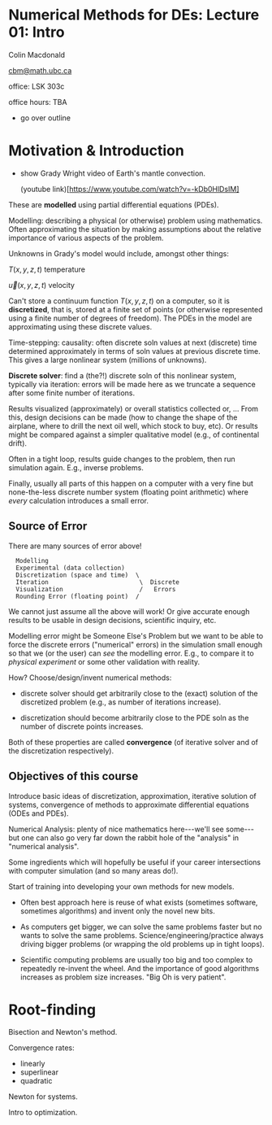 Numerical Methods for DEs: Lecture 01: Intro
============================================

Colin Macdonald

cbm@math.ubc.ca

office: LSK 303c

office hours: TBA

- go over outline


Motivation & Introduction
=========================

  * show Grady Wright video of Earth's mantle convection.

    (youtube link)[https://www.youtube.com/watch?v=-kDb0HlDsIM]

These are **modelled** using partial differential equations (PDEs).

Modelling: describing a physical (or otherwise) problem using
mathematics.  Often approximating the situation by making assumptions
about the relative importance of various aspects of the problem.

Unknowns in Grady's model would include, amongst other things:

  $T(x, y, z, t)$  temperature

  $\vec{u}(x, y, z, t)$  velocity

Can't store a continuum function $T(x, y, z, t)$ on a computer, so it
is **discretized**, that is, stored at a finite set of points (or
otherwise represented using a finite number of degrees of freedom).
The PDEs in the model are approximating using these discrete values.

Time-stepping: causality: often discrete soln values at next
(discrete) time determined approximately in terms of soln values at
previous discrete time.  This gives a large nonlinear system (millions
of unknowns).

**Discrete solver**: find a (the?!) discrete soln of this nonlinear
system, typically via iteration: errors will be made here as we
truncate a sequence after some finite number of iterations.

Results visualized (approximately) or overall statistics collected or,
...  From this, design decisions can be made (how to change the shape
of the airplane, where to drill the next oil well, which stock to buy,
etc).  Or results might be compared against a simpler qualitative
model (e.g., of continental drift).

Often in a tight loop, results guide changes to the problem, then run
simulation again.  E.g., inverse problems.

Finally, usually all parts of this happen on a computer with a very
fine but none-the-less discrete number system (floating point
arithmetic) where *every* calculation introduces a small error.


Source of Error
---------------

There are many sources of error above!

      Modelling
      Experimental (data collection)
      Discretization (space and time)  \
      Iteration                         \  Discrete
      Visualization                     /   Errors
      Rounding Error (floating point)  /

We cannot just assume all the above will work!  Or give accurate
enough results to be usable in design decisions, scientific inquiry,
etc.

Modelling error might be Someone Else's Problem but we want to be able
to force the discrete errors ("numerical" errors) in the simulation
small enough so that we (or the user) can *see* the modelling error.
E.g., to compare it to *physical experiment* or some other validation
with reality.

How?  Choose/design/invent numerical methods:

  * discrete solver should get arbitrarily close to the (exact)
    solution of the discretized problem (e.g., as number of iterations
    increase).

  * discretization should become arbitrarily close to the PDE soln as
    the number of discrete points increases.

Both of these properties are called **convergence** (of iterative
solver and of the discretization respectively).


Objectives of this course
-------------------------

Introduce basic ideas of discretization, approximation, iterative
solution of systems, convergence of methods to approximate
differential equations (ODEs and PDEs).

Numerical Analysis: plenty of nice mathematics here---we'll see
some---but one can also go very far down the rabbit hole of the
"analysis" in "numerical analysis".

Some ingredients which will hopefully be useful if your career
intersections with computer simulation (and so many areas do!).

Start of training into developing your own methods for new models.

  * Often best approach here is reuse of what exists (sometimes
    software, sometimes algorithms) and invent only the novel new
    bits.

  * As computers get bigger, we can solve the same problems faster but
    no wants to solve the same problems.  Science/engineering/practice
    always driving bigger problems (or wrapping the old problems up in
    tight loops).

  * Scientific computing problems are usually too big and too complex
    to repeatedly re-invent the wheel.  And the importance of good
    algorithms increases as problem size increases.  "Big Oh is very
    patient".




Root-finding
============

Bisection and Newton's method.

Convergence rates:
  - linearly
  - superlinear
  - quadratic

Newton for systems.

Intro to optimization.



